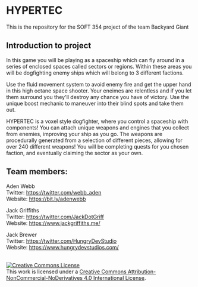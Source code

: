 # HYPERTEC
This is the repository for the SOFT 354 project of the team Backyard Giant

<h2> Introduction to project </h2>
In this game you will be playing as a spaceship which can fly around in a series of enclosed spaces called sectors or regions. Within these areas you will be dogfighting enemy ships which will belong to 3 different factions.

Use the fluid movement system to avoid enemy fire and get the upper hand in this high octane space shooter. Your eneimes are relentless and if you let them surround you they'll destroy any chance you have of victory. Use the unique boost mechanic to maneuver into their blind spots and take them out.

HYPERTEC is a voxel style dogfighter, where you control a spaceship with components! You can attach unique weapons and engines that you collect from enemies, improving your ship as you go.
The weapons are procedurally generated from a selection of different pieces, allowing for over 240 different weapons! You will be completing quests for you chosen faction, and eventually claiming the sector as your own.

<h2>Team members:</h2>

Aden Webb<br/>
Twitter: https://twitter.com/webb_aden<br/>
Website: https://bit.ly/adenwebb<br/>

Jack Griffiths<br/>
Twitter: https://twitter.com/JackDotGriff<br/>
Website: https://www.jackgriffiths.me/<br/>

Jack Brewer<br/>
Twitter: https://twitter.com/HungryDevStudio<br/>
Website: https://www.hungrydevstudios.com/<br/><br/>


<a rel="license" href="http://creativecommons.org/licenses/by-nc-nd/4.0/">
<img alt="Creative Commons License" style="border-width:0" src="https://i.creativecommons.org/l/by-nc-nd/4.0/88x31.png" /></a><br />
This work is licensed under a <a rel="license" href="http://creativecommons.org/licenses/by-nc-nd/4.0/">
Creative Commons Attribution-NonCommercial-NoDerivatives 4.0 International License</a>.
